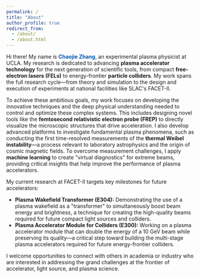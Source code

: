 ```yaml
---
permalink: /
title: "About"
author_profile: true
redirect_from: 
  - /about/
  - /about.html
---
```


Hi there! My name is <strong style="color:#0056b3 !important;"> Chaojie Zhang</strong>, an experimental plasma physicist at UCLA. My research is dedicated to advancing **plasma accelerator technology** for the next generation of scientific tools, from compact **free-electron lasers (FELs)** to energy-frontier **particle colliders**. My work spans the full research cycle—from theory and simulation to the design and execution of experiments at national facilities like SLAC's FACET-II.

To achieve these ambitious goals, my work focuses on developing the innovative techniques and the deep physical understanding needed to control and optimize these complex systems. This includes designing novel tools like the **femtosecond relativistic electron probe (FREP)** to directly visualize the microscopic structures that drive acceleration. I also develop advanced platforms to investigate fundamental plasma phenomena, such as conducting the first time-resolved measurements of the **thermal Weibel instability**—a process relevant to laboratory astrophysics and the origin of cosmic magnetic fields. To overcome measurement challenges, I apply **machine learning** to create "virtual diagnostics" for extreme beams, providing critical insights that help improve the performance of plasma accelerators.

My current research at FACET-II targets key milestones for future accelerators:
* **Plasma Wakefield Transformer (E304):** Demonstrating the use of a plasma wakefield as a "transformer" to simultaneously boost beam energy and brightness, a technique for creating the high-quality beams required for future compact light sources and colliders.
* **Plasma Accelerator Module for Colliders (E300):** Working on a plasma accelerator module that can double the energy of a 10 GeV beam while preserving its quality—a critical step toward building the multi-stage plasma accelerators required for future energy-frontier colliders.

I welcome opportunities to connect with others in academia or industry who are interested in addressing the grand challenges at the frontier of accelerator, light source, and plasma science.
